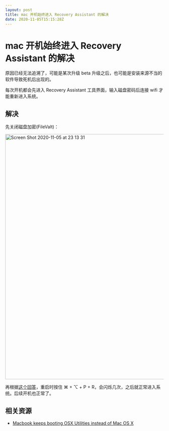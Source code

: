 ```yaml
---
layout: post
title: mac 开机始终进入 Recovery Assistant 的解决
date: 2020-11-05T15:15:28Z
---
```

# mac 开机始终进入 Recovery Assistant 的解决

原因已经无法追溯了，可能是某次升级 beta 升级之后，也可能是安装来源不当的软件导致死机后出现的。

每次开机都会先进入 Recovery Assistant 工具界面，输入磁盘密码后连接 wifi 才能重新进入系统。

## 解决

先关闭磁盘加密(FileValt)：

<img width="780" alt="Screen Shot 2020-11-05 at 23 13 31" src="https://user-images.githubusercontent.com/3783096/98259021-89bb5380-1fbc-11eb-8de0-5338c6ecb0c2.png">


再根据[这个回答](https://apple.stackexchange.com/a/161682/123408)，重启时按住 <kdb>⌘</kdb> + <kdb>⌥</kdb> + <kdb>P</kdb> + <kdb>R</kdb>，会闪烁几次，之后就正常进入系统。后续开机也正常了。


## 相关资源

- [Macbook keeps booting OSX Utilities instead of Mac OS X](https://apple.stackexchange.com/a/161682/123408)

